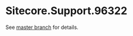 # Sitecore.Support.96322

See [master branch](https://github.com/sitecoresupport/Sitecore.Support.96322) for details.